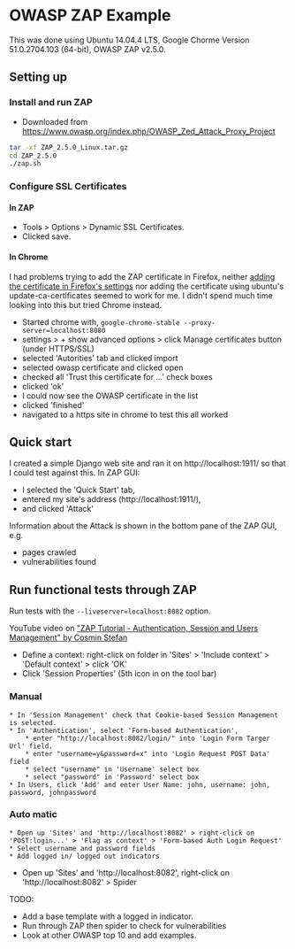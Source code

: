 # OWASP ZAP Example

This was done using Ubuntu 14.04.4 LTS, Google Chorme Version 51.0.2704.103 (64-bit), OWASP ZAP v2.5.0.

## Setting up
### Install and run ZAP
* Downloaded from https://www.owasp.org/index.php/OWASP_Zed_Attack_Proxy_Project
```bash
tar -xf ZAP_2.5.0_Linux.tar.gz
cd ZAP_2.5.0
./zap.sh
```

### Configure SSL Certificates
#### In ZAP
* Tools > Options > Dynamic SSL Certificates.
* Clicked save.

#### In Chrome
I had problems trying to add the ZAP certificate in Firefox, neither [adding the certificate in
Firefox's settings](https://2buntu.com/articles/1517/adding-ssl-certificates-from-owasp-zap-a-visual-walkthrough/) 
nor adding the certificate using ubuntu's update-ca-certificates seemed to work for me.
I didn't spend much time looking into this but tried Chrome instead.
* Started chrome with, `google-chrome-stable --proxy-server=localhost:8080`
* settings > + show advanced options > click Manage certificates button (under HTTPS/SSL)
* selected 'Autorities' tab and clicked import
* selected owasp certificate and clicked open
* checked all 'Trust this certificate for ...' check boxes
* clicked 'ok'
* I could now see the OWASP certificate in the list
* clicked 'finished'
* navigated to a https site in chrome to test this all worked

## Quick start
I created a simple Django web site and ran it on http://localhost:1911/ so that I could test against this.
In ZAP GUI: 
* I selected the 'Quick Start' tab,
* entered my site's address (http://localhost:1911/),
* and clicked 'Attack'

Information about the Attack is shown in the bottom pane of the ZAP GUI, e.g.
* pages crawled
* vulnerabilities found

## Run functional tests through ZAP

Run tests with the `--liveserver=localhost:8082` option.

YouTube video on ["ZAP Tutorial - Authentication, Session and Users Management" by Cosmin Stefan](https://www.youtube.com/watch?v=cR4gw-cPZOA)
* Define a context: right-click on folder in 'Sites' > 'Include context' > 'Default context' > click 'OK' 
* Click 'Session Properties' (5th icon in on the tool bar)
### Manual
    * In 'Session Management' check that Cookie-based Session Management is selected.
    * In 'Authentication', select 'Form-based Authentication', 
        * enter "http://localhost:8082/login/" into 'Login Form Targer Url' field.
        * enter "username=y&password=x" into 'Login Request POST Data' field
        * select "username" in 'Username' select box
        * select "password" in 'Password' select box
    * In Users, click 'Add' and enter User Name: john, username: john, password, johnpassword
### Auto    matic
    * Open up 'Sites' and 'http://localhost:8082' > right-click on 'POST:login...' > 'Flag as context' > 'Form-based Auth Login Request'
    * Select username and password fields
    * Add logged in/ logged out indicators

* Open up 'Sites' and 'http://localhost:8082', right-click on 'http://localhost:8082' > Spider


TODO: 
* Add a base template with a logged in indicator. 
* Run through ZAP then spider to check for vulnerabilities
* Look at other OWASP top 10 and add examples.
